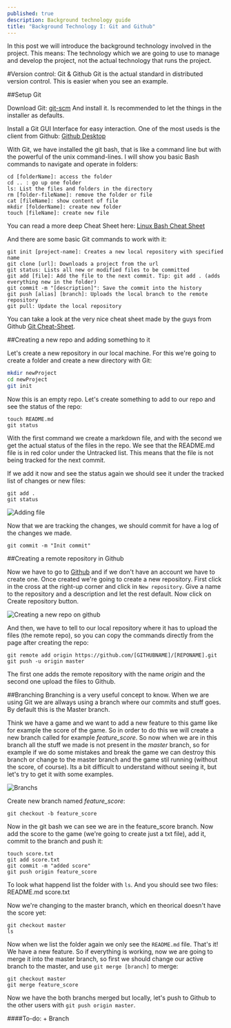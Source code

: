 ```yaml
---
published: true
description: Background technology guide
title: "Background Technology I: Git and Github"
---
```






In this post we will introduce the background technology involved in the project. This means: The technology which we are going to use to manage and develop the project, not the actual technology that runs the project.

#Version control: Git & Github
Git is the actual standard in distributed version control. This is easier when you see an example.


##Setup Git

Download Git: [git-scm](http://git-scm.com/)
And install it. Is recommended to let the things in the installer as defaults.

Install a Git GUI Interface for easy interaction. One of the most useds is the client from Github: [Github Desktop](https://desktop.github.com/)

With Git, we have installed the git bash, that is like a command line but with the powerful of the unix command-lines. I will show you basic Bash commands to navigate and operate in folders:

    cd [folderName]: access the folder
    cd .. : go up one folder
    ls: List the files and folders in the directory
    rm [folder-fileName]: remove the folder or file
    cat [fileName]: show content of file
    mkdir [folderName]: create new folder
    touch [fileName]: create new file

You can read a more deep Cheat Sheet here: [Linux Bash Cheat Sheet](https://docs.google.com/viewer?url=http%3A%2F%2Fcli.learncodethehardway.org%2Fbash_cheat_sheet.pdf)
    
And there are some basic Git commands to work with it:

	git init [project-name]: Creates a new local repository with specified name
    git clone [url]: Downloads a project from the url
    git status: Lists all new or modified files to be committed
    git add [file]: Add the file to the next commit. Tip: git add . (adds everything new in the folder)
    git commit -m "[description]": Save the commit into the history
    git push [alias] [branch]: Uploads the local branch to the remote repository
    git pull: Update the local repository
   
You can take a look at the very nice cheat sheet made by the guys from Github [Git Cheat-Sheet](https://training.github.com/kit/downloads/github-git-cheat-sheet.pdf).


##Creating a new repo and adding something to it

Let's create a new repository in our local machine. For this we're going to create a folder and create a new directory with Git:

```bash	
mkdir newProject
cd newProject
git init
```

Now this is an empty repo. Let's create something to add to our repo and see the status of the repo:

	touch README.md 
	git status

With the first command we create a markdown file, and with the second we get the actual status of the files in the repo. We see that the README.md file is in red color under the Untracked list. This means that the file is not being tracked for the next commit. 

If we add it now and see the status again we should see it under the tracked list of changes or new files:

	git add .
    git status

![Adding file](http://i.imgur.com/ZuFxBFB.gif)

Now that we are tracking the changes, we should commit for have a log of the changes we made.

	git commit -m "Init commit"

##Creating a remote repository in Github

Now we have to go to [Github](!github.com) and if we don't have an account we have to create one. Once created we're going to create a new repository. First click in the cross at the right-up corner and click in `New repository`. Give a name to the repository and a description and let the rest default. Now click on Create repository button. 

![Creating a new repo on github](http://i.imgur.com/3ZFaDrg.gif)

And then, we have to tell to our local repository where it has to upload the files (the remote repo), so you can copy the commands directly from the page after creating the repo:

	git remote add origin https://github.com/[GITHUBNAME]/[REPONAME].git
	git push -u origin master
    
The first one adds the remote repository with the name *origin* and the second one upload the files to Github.

##Branching
Branching is a very useful concept to know. When we are using Git we are allways using a branch where our commits and stuff goes. By default this is the Master branch. 

Think we have a game and we want to add a new feature to this game like for example the score of the game. So in order to do this we will create a new branch called for example *feature_score*. So now when we are in this branch all the stuff we made is not present in the *master* branch, so for example if we do some mistakes and break the game we can destroy this branch or change to the master branch and the game stil running (without the score, of course). Its a bit difficult to understand without seeing it, but let's try to get it with some examples.

![Branchs](http://i.imgur.com/NlgiE1W.png)

Create new branch named *feature_score*:

	git checkout -b feature_score

Now in the git bash we can see we are in the feature_score branch. Now add the score to the game (we're going to create just a txt file), add it, commit to the branch and push it:
	
    touch score.txt
    git add score.txt
    git commit -m "added score"
    git push origin feature_score
    
To look what happend list the folder with `ls`. And you should see two files:
	README.md
    score.txt

Now we're changing to the master branch, which en theorical doesn't have the score yet:

	git checkout master
    ls

Now when we list the folder again we only see the `README.md` file. That's it! We have a new feature. So if everything is working, now we are going to merge it into the master branch, so first we should change our active branch to the master, and use `git merge [branch]` to merge:

	git checkout master
	git merge feature_score
    
Now we have the both branchs merged but locally, let's push to Github to the other users with `git push origin master`. 

	
    
####To-do:
	+ Branch
